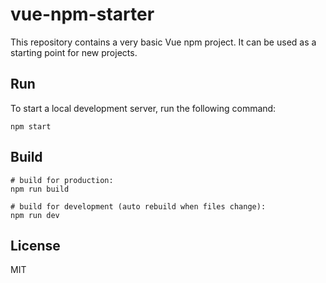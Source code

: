 # vue-npm-starter

This repository contains a very basic Vue npm project. It can be used as a starting point for new projects.

## Run

To start a local development server, run the following command:

```
npm start
```

## Build

```
# build for production:
npm run build

# build for development (auto rebuild when files change):
npm run dev
```

## License

MIT

